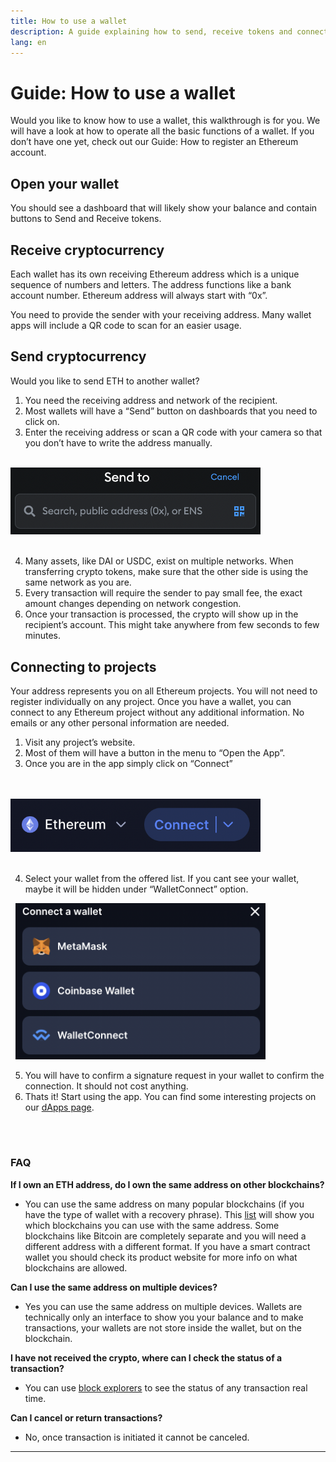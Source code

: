 ```yaml
---
title: How to use a wallet
description: A guide explaining how to send, receive tokens and connect to web3 projects.
lang: en
---
```


# Guide: How to use a wallet

Would you like to know how to use a wallet, this walkthrough is for you. We will have a look at how to operate all the basic functions of a wallet. If you don’t have one yet, check out our Guide: How to register an Ethereum account.


## Open your wallet

You should see a dashboard that will likely show your balance and contain buttons to Send and Receive tokens. 

## Receive cryptocurrency

Each wallet has its own receiving Ethereum address which is a unique sequence of numbers and letters. The address functions like a bank account number. Ethereum address will always start with “0x”.

You need to provide the sender with your receiving address. Many wallet apps will include a QR code to scan for an easier usage. 

## Send cryptocurrency

Would you like to send ETH to another wallet? 

1. You need the receiving address and network of the recipient.
2. Most wallets will have a “Send” button on dashboards that you need to click on.  
3. Enter the receiving address or scan a QR code with your camera so that you don’t have to write the address manually.
<br/><br/>
<img src="./send.png" width="400" alt="Send field for crypto address"/>
<br/><br/>

4. Many assets, like DAI or USDC, exist on multiple networks. When transferring crypto tokens, make sure that the other side is using the same network as you are. 
5. Every transaction will require the sender to pay small fee, the exact amount changes depending on network congestion. 
6. Once your transaction is processed, the crypto will show up in the recipient’s account. This might take anywhere from few seconds to few minutes.

## Connecting to projects

Your address represents you on all Ethereum projects. You will not need to register individually on any project. Once you have a wallet, you can connect to any Ethereum project without any additional information. No emails or any other personal information are needed.

1. Visit any project’s website.
2. Most of them will have a button in the menu to “Open the App”. 
3. Once you are in the app simply click on “Connect”

<br/><br/>
<img src="./connect1.png" width="400" alt="Button allowing user to connect to the website with a wallet"/>
<br/><br/>

4. Select your wallet from the offered list. If you cant see your wallet, maybe it will be hidden under “WalletConnect” option.

&nbsp;
<img src="./connect2.png" width="400" alt="Selecting from a list of wallets to connect with"/>
&nbsp;

5. You will have to confirm a signature request in your wallet to confirm the connection. It should not cost anything.
6. Thats it! Start using the app. You can find some interesting projects on our [dApps page](https://ethereum.org/en/dapps/#explore).

<br/><br/>

### FAQ

**If I own an ETH address, do I own the same address on other blockchains?**

- You can use the same address on many popular blockchains (if you have the type of wallet with a recovery phrase). This [list](https://chainlist.org/) will show you which blockchains you can use with the same address. Some blockchains like Bitcoin are completely separate and you will need a different address with a different format. If you have a smart contract wallet you should check its product website for more info on what blockchains are allowed.

**Can I use the same address on multiple devices?**

- Yes you can use the same address on multiple devices. Wallets are technically only an interface to show you your balance and to make transactions, your wallets are not store inside the wallet, but on the blockchain.

**I have not received the crypto, where can I check the status of a transaction?**

- You can use [block explorers](https://ethereum.org/en/developers/docs/data-and-analytics/block-explorers/) to see the status of any transaction real time.

**Can I cancel or return transactions?**

- No, once transaction is initiated it cannot be canceled.
****

